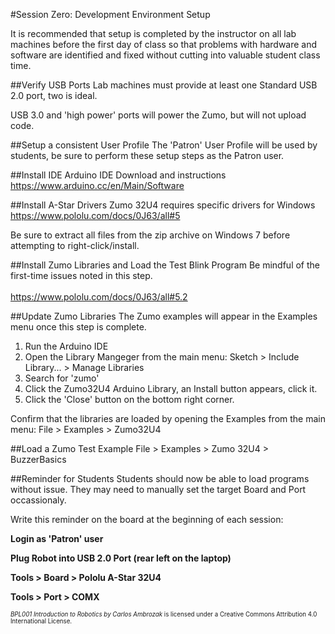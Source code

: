 #Session Zero: Development Environment Setup

It is recommended that setup is completed by the instructor
on all lab machines before the first day of class so that problems
with hardware and software are identified and fixed without cutting into
valuable student class time.

##Verify USB Ports
Lab machines must provide at least one Standard USB 2.0 port, two is ideal.

USB 3.0 and 'high power' ports will power the Zumo, but will not upload code.

##Setup a consistent User Profile
The 'Patron' User Profile will be used by students, be sure to perform these setup steps as the Patron user.

##Install IDE
Arduino IDE Download and instructions<br>
https://www.arduino.cc/en/Main/Software

##Install A-Star Drivers
Zumo 32U4 requires specific drivers for Windows<br>
https://www.pololu.com/docs/0J63/all#5

Be sure to extract all files from the zip archive on Windows 7 before attempting to right-click/install.

##Install Zumo Libraries and Load the Test Blink Program
Be mindful of the first-time issues noted in this step.<br><br>
https://www.pololu.com/docs/0J63/all#5.2

##Update Zumo Libraries
The Zumo examples will appear in the Examples menu once this step is complete.

1. Run the Arduino IDE
2. Open the Library Mangeger from the main menu: Sketch > Include Library... > Manage Libraries
3. Search for 'zumo'
4. Click the Zumo32U4 Arduino Library, an Install button appears, click it.
5. Click the 'Close' button on the bottom right corner.

Confirm that the libraries are loaded by opening the Examples from the main menu: File > Examples > Zumo32U4

##Load a Zumo Test Example
File > Examples > Zumo 32U4 > BuzzerBasics

##Reminder for Students
Students should now be able to load programs without issue.  They may need to manually set the target Board and Port occassionaly.

Write this reminder on the board at the beginning of each session:

**Login as 'Patron' user**

**Plug Robot into USB 2.0 Port (rear left on the laptop)**

**Tools > Board > Pololu A-Star 32U4**

**Tools > Port > COMX**

<sup><sub>*BPL001 Introduction to Robotics by Carlos Ambrozak* is licensed under a Creative Commons Attribution 4.0 International License.</sub></sup>
